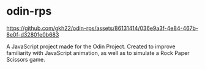 # odin-rps
https://github.com/gkh22/odin-rps/assets/86131414/036e9a3f-4e84-467b-8e0f-d32801e0b683

A JavaScript project made for the Odin Project. Created to improve familiarity with JavaScript animation, as well as to simulate a Rock Paper Scissors game.
